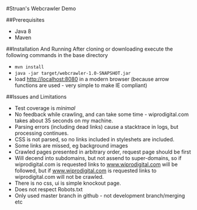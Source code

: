 #Struan's Webcrawler Demo

##Prerequisites
* Java 8
* Maven

##Installation And Running
After cloning or downloading execute the following commands in the base directory
* `mvn install`
* `java -jar target/webcrawler-1.0-SNAPSHOT.jar`
* load [http://localhost:8080](http://localhost:8080) in a modern browser (because arrow functions are used - very simple to make IE compliant)

##Issues and Limitations
* Test coverage is _minimal_
* No feedback while crawling, and can take some time - wiprodigital.com takes about 35 seconds on my machine.
* Parsing errors (including dead links) cause a stacktrace in logs, but processing continues.
* CSS is not parsed, so no links included in styleshets are included.
* Some links are missed, eg background images
* Crawled pages presented in arbitrary order, request page should be first
* Will decend into subdomains, but not assend to super-domains, so if wiprodigital.com is requested links to www.wiprodigital.com will be followed, but if www.wiprodigital.com is requested links to wiprodigital.com will not be crawled.
* There is no css, ui is simple knockout page.
* Does not respect Robots.txt
* Only used master branch in github - not development branch/merging etc
